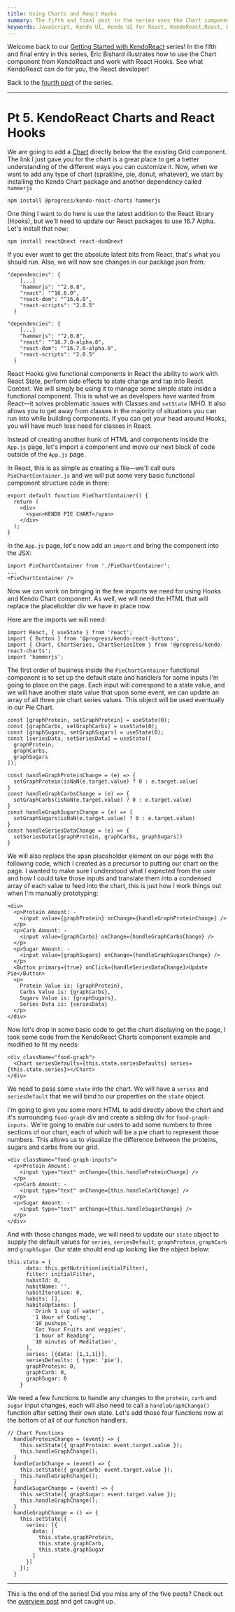 ```yaml
---
title: Using Charts and React Hooks
summary: The fifth and final post in the series uses the Chart component from KendoReact and shows how to work with React Hooks.
keywords: JavaScript, Kendo UI, Kendo UI for React, KendoReact,React, Web Development
---
```


Welcome back to our [Getting Started with KendoReact](https://www.telerik.com/blogs/kendo-react-getting-started-blog-series) series! In the fifth and final entry in this series, Eric Bishard illustrates how to use the Chart component from KendoReact and work with React Hooks. See what KendoReact can do for you, the React developer!

Back to the [fourth post](https://www.telerik.com/blogs/kendoreact-customizing-components) of the series.

* * *

# Pt 5\. KendoReact Charts and React Hooks

We are going to add a [Chart](https://www.telerik.com/kendo-react-ui/components/charts/chart/) directly below the the existing Grid component. The link I just gave you for the chart is a great place to get a better understanding of the different ways you can customize it. Now, when we want to add any type of chart (sprakline, pie, donut, whatever), we start by installing the Kendo Chart package and another dependency called `hammerjs`

    npm install @progress/kendo-react-charts hammerjs

One thing I want to do here is use the latest addition to the React library (Hooks), but we'll need to update our React packages to use 16.7 Alpha. Let's install that now:

    npm install react@next react-dom@next

If you ever want to get the absolute latest bits from React, that's what you should run. Also, we will now see changes in our package.json from:

    "dependencies": {
        [...]
        "hammerjs": "^2.0.8",
        "react": "^16.6.0",
        "react-dom": "^16.6.0",
        "react-scripts": "2.0.5"
      }

    "dependencies": {
        [...]
        "hammerjs": "^2.0.8",
        "react": "^16.7.0-alpha.0",
        "react-dom": "^16.7.0-alpha.0",
        "react-scripts": "2.0.5"
      }

React Hooks give functional components in React the ability to work with React State, perform side effects to state change and tap into React Context. We will simply be using it to manage some simple state inside a functional component. This is what we as developers have wanted from React—it solves problematic issues with Classes and `setState` IMHO. It also allows you to get away from classes in the majority of situations you can run into while building components. If you can get your head around Hooks, you will have much less need for classes in React.

Instead of creating another hunk of HTML and components inside the `App.js` page, let's import a component and move our next block of code outside of the `App.js` page.

In React, this is as simple as creating a file—we'll call ours `PieChartContainer.js` and we will put some very basic functional component structure code in there:

    export default function PieChartContainer() {
      return (
        <div>
          <span>KENDO PIE CHART</span>
        </div>
      );
    }

In the `App.js` page, let's now add an `import` and bring the component into the JSX:

    import PieChartContainer from './PieChartContainer';
    ...
    <PieChartContainer />

Now we can work on bringing in the few imports we need for using Hooks and Kendo Chart component. As well, we will need the HTML that will replace the placeholder div we have in place now.

Here are the imports we will need:

    import React, { useState } from 'react';
    import { Button } from '@progress/kendo-react-buttons';
    import { Chart, ChartSeries, ChartSeriesItem } from '@progress/kendo-react-charts';
    import 'hammerjs';

The first order of business inside the `PieChartContainer` functional component is to set up the default state and handlers for some inputs I'm going to place on the page. Each input will correspond to a state value, and we will have another state value that upon some event, we can update an array of all three pie chart series values. This object will be used eventually in our Pie Chart.

    const [graphProtein, setGraphProtein] = useState(0);
    const [graphCarbs, setGraphCarbs] = useState(0);
    const [graphSugars, setGraphSugars] = useState(0);
    const [seriesData, setSeriesData] = useState([
      graphProtein,
      graphCarbs,
      graphSugars
    ]);

    const handleGraphProteinChange = (e) => {
      setGraphProtein(isNaN(e.target.value) ? 0 : e.target.value)
    }
    const handleGraphCarbsChange = (e) => {
      setGraphCarbs(isNaN(e.target.value) ? 0 : e.target.value)
    }
    const handleGraphSugarsChange = (e) => {
      setGraphSugars(isNaN(e.target.value) ? 0 : e.target.value)
    }
    const handleSeriesDataChange = (e) => {
      setSeriesData([graphProtein, graphCarbs, graphSugars])
    }

We will also replace the span placeholder element on our page with the following code, which I created as a precursor to putting our chart on the page. I wanted to make sure I understood what I expected from the user and how I could take those inputs and translate them into a condensed array of each value to feed into the chart, this is just how I work things out when I'm manually prototyping:

    <div>
      <p>Protein Amount: -
        <input value={graphProtein} onChange={handleGraphProteinChange} />
      </p>
      <p>Carb Amount: -
        <input value={graphCarbs} onChange={handleGraphCarbsChange} />
      </p>
      <p>Sugar Amount: -
        <input value={graphSugars} onChange={handleGraphSugarsChange} />
      </p>
      <Button primary={true} onClick={handleSeriesDataChange}>Update Pie</Button>
      <p>
        Protein Value is: {graphProtein}, 
        Carbs Value is: {graphCarbs}, 
        Sugars Value is: {graphSugars},
        Series Data is: {seriesData}
      </p>
    </div>

Now let's drop in some basic code to get the chart displaying on the page, I took some code from the KendoReact Charts component example and modified to fit my needs:

    <div className="food-graph">
      <Chart seriesDefaults={this.state.seriesDefaults} series={this.state.series}></Chart>
    </div>

We need to pass some `state` into the chart. We will have a `series` and `seriesDefault` that we will bind to our properties on the `state` object.

I'm going to give you some more HTML to add directly above the chart and it's surrounding `food-graph` div and create a sibling div for `food-graph-inputs.` We're going to enable our users to add some numbers to three sections of our chart, each of which will be a pie chart to represent those numbers. This allows us to visualize the difference between the proteins, sugars and carbs from our grid.

    <div className="food-graph-inputs">
      <p>Protein Amount: - 
        <input type="text" onChange={this.handleProteinChange} />
      </p>
      <p>Carb Amount: - 
        <input type="text" onChange={this.handleCarbChange} />
      </p>
      <p>Sugar Amount: - 
        <input type="text" onChange={this.handleSugarChange} />
      </p>
    </div>

And with these changes made, we will need to update our `state` object to supply the default values for `series`, `seriesDefault`, `graphProtein`, `graphCarb` and `graphSugar`. Our state should end up looking like the object below:

    this.state = {
          data: this.getNutrition(initialFilter),
          filter: initialFilter,
          habitId: 0,
          habitName: '',
          habitIteration: 0,
          habits: [],
          habitsOptions: [
            'Drink 1 cup of water',
            '1 Hour of Coding',
            '10 pushups',
            'Eat Your Fruits and veggies',
            '1 hour of Reading',
            '10 minutes of Meditation',
          ],
          series: [{data: [1,1,1]}],
          seriesDefaults: { type: 'pie'},
          graphProtein: 0,
          graphCarb: 0,
          graphSugar: 0
        }

We need a few functions to handle any changes to the `protein`, `carb` and `sugar` input changes, each will also need to call a `handleGraphChange()` function after setting their own state. Let's add those four functions now at the bottom of all of our function handlers.

    // Chart Functions
      handleProteinChange = (event) => {
        this.setState({ graphProtein: event.target.value });
        this.handleGraphChange();
      }
      handleCarbChange = (event) => {
        this.setState({ graphCarb: event.target.value });
        this.handleGraphChange();
      }
      handleSugarChange = (event) => {
        this.setState({ graphSugar: event.target.value });
        this.handleGraphChange();
      }
      handleGraphChange = () => {
        this.setState({ 
          series: [{
            data: [
              this.state.graphProtein,
              this.state.graphCarb,
              this.state.graphSugar
            ]
          }]
        });
      }

* * *

This is the end of the series! Did you miss any of the five posts? Check out the [overview post](https://www.telerik.com/blogs/kendo-react-getting-started-blog-series) and get caught up.